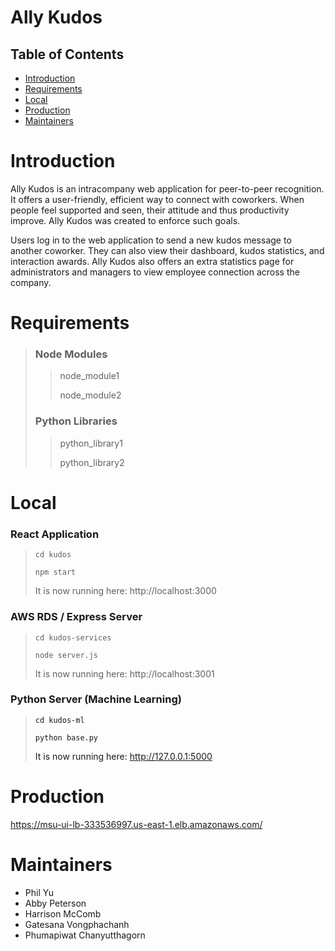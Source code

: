 # Ally Kudos

## Table of Contents
- [Introduction](#introduction)
- [Requirements](#requirments)
- [Local](#local)
- [Production](#production)
- [Maintainers](#maintainers)

<a name="introduction"/>
<h1> Introduction </h1>

Ally Kudos is an intracompany web application for peer-to-peer recognition. It offers a user-friendly, efficient way to connect with coworkers.
When people feel supported and seen, their attitude and thus productivity improve. Ally Kudos was created to enforce such goals.

Users log in to the web application to send a new kudos message to another coworker.
They can also view their dashboard, kudos statistics, and interaction awards.
Ally Kudos also offers an extra statistics page for administrators and managers to view employee connection across the company.

<a name="requirements"/>
<h1> Requirements </h1>

> ### Node Modules
>> node_module1
>> 
>> node_module2
> ### Python Libraries
>> python_library1
>> 
>> python_library2

<a name="local"/>
<h1> Local </h1>

### React Application

> `cd kudos`
> 
> `npm start`
> 
> It is now running here: http://localhost:3000

### AWS RDS / Express Server

> `cd kudos-services`
> 
> `node server.js`
> 
> It is now running here: http://localhost:3001

### Python Server (Machine Learning)

> `cd kudos-ml`
> 
> `python base.py`
> 
> It is now running here: http://127.0.0.1:5000

<a name="production"/>
<h1> Production </h1>

https://msu-ui-lb-333536997.us-east-1.elb.amazonaws.com/

<a name="maintainers"/>
<h1> Maintainers </h1>

- Phil Yu
- Abby Peterson
- Harrison McComb
- Gatesana Vongphachanh
- Phumapiwat Chanyutthagorn
